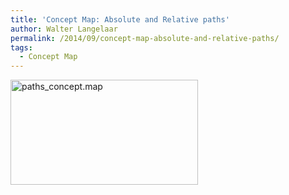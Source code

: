 ```yaml
---
title: 'Concept Map: Absolute and Relative paths'
author: Walter Langelaar
permalink: /2014/09/concept-map-absolute-and-relative-paths/
tags:
  - Concept Map
---
```

[<img class="alignnone size-medium wp-image-8893" alt="paths_concept.map" src="http://teaching.software-carpentry.org/wp-content/uploads/2014/09/paths_concept.map_-300x168.png" width="300" height="168" />][1]

 [1]: http://teaching.software-carpentry.org/wp-content/uploads/2014/09/paths_concept.map_.png
